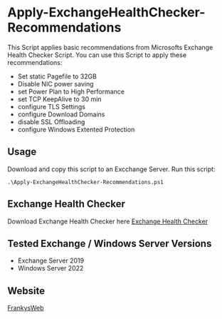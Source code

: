 # Apply-ExchangeHealthChecker-Recommendations
This Script applies basic recommendations from Microsofts Exchange Health Checker Script.
You can use this Script to apply these recommendations:
  - Set static Pagefile to 32GB
  - Disable NIC power saving
  - set Power Plan to High Performance
  - set TCP KeepAlive to 30 min
  - configure TLS Settings
  - configure Download Domains
  - disable SSL Offloading
  - configure Windows Extented Protection

## Usage
Download and copy this script to an Excchange Server.
Run this script:

```
.\Apply-ExchangeHealthChecker-Recommendations.ps1
```

## Exchange Health Checker
Download Exchange Health Checker here [Exchange Health Checker](https://microsoft.github.io/CSS-Exchange/Diagnostics/HealthChecker/)

## Tested Exchange / Windows Server Versions
 - Exchange Server 2019
 - Windows Server 2022

## Website
 [FrankysWeb](https://www.frankysweb.de/)